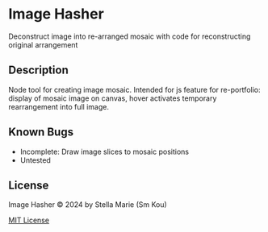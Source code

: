 # Image Hasher

Deconstruct image into re-arranged mosaic with code for reconstructing original arrangement

## Description

Node tool for creating image mosaic. Intended for js feature for re-portfolio: display of mosaic image on canvas, hover activates temporary rearrangement into full image.

## Known Bugs

- Incomplete: Draw image slices to mosaic positions
- Untested

## License

Image Hasher © 2024 by Stella Marie (Sm Kou)

[MIT License](LICENSE)
